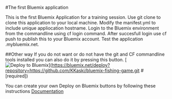 #The first Bluemix application

This is the first Bluemix Application for a training session.
Use git clone to clone this application to your local machine.
Modify the manifest.yml to include unique appliocation hostname.
Login to the Bluemix environment from the commandline using cf login command.
After succesfull login use cf push to publish this to your Bluemix account.
Test the application <your hostname>.mybluemix.net.

##Other way
If you do not want or do not have the git and CF commandline tools installed you can also do it by pressing this button.
[![Deploy to Bluemix](https://bluemix.net/deploy/button.png)](https://bluemix.net/deploy?repository=https://github.com/KKaski/bluemix-fishing-game.git # [required])


You can create your own Deploy on Bluemix buttons by following these instructions
<a href="https://console.ng.bluemix.net/docs/develop/deploy_button.html">Documentation</a>
